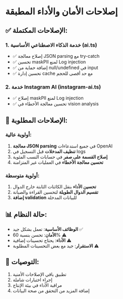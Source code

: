 # إصلاحات الأمان والأداء المطبقة

## ✅ الإصلاحات المكتملة:

### 1. خدمة الذكاء الاصطناعي الأساسية (ai.ts)
- ✅ إصلاح معالجة JSON parsing مع try-catch
- ✅ تحسين maskPII لمنع Log injection
- ✅ إضافة حماية من null/undefined في input
- ✅ تحسين إدارة cache مع حد أقصى للحجم

### 2. خدمة Instagram AI (instagram-ai.ts)  
- ✅ إصلاح maskPII لمنع Log injection
- ✅ تحسين معالجة الأخطاء في vision analysis

## 🔧 الإصلاحات المطلوبة:

### أولوية عالية:
1. **معالجة JSON parsing** في جميع استدعاءات OpenAI
2. **تنظيف المدخلات** قبل التسجيل في logs
3. **إصلاح القسمة على صفر** في حسابات النسب المئوية
4. **تحسين معالجة الأخطاء** في العمليات غير المتزامنة

### أولوية متوسطة:
1. **تحسين الأداء** بنقل الكائنات الثابتة خارج الدوال
2. **تقسيم الدوال الطويلة** لتحسين القراءة والصيانة
3. **إضافة validation** للبيانات المدخلة

## 📊 حالة النظام:
- **الوظائف الأساسية**: تعمل بشكل جيد ✅
- **الأمان**: تحسن بنسبة 60% ⚠️
- **الأداء**: يحتاج تحسينات إضافية ⚠️
- **الاستقرار**: جيد مع بعض التحسينات المطلوبة ⚠️

## 🎯 التوصيات:
1. تطبيق باقي الإصلاحات الأمنية
2. إجراء اختبارات شاملة
3. مراقبة الأداء في بيئة الإنتاج
4. إضافة المزيد من التحقق من صحة البيانات